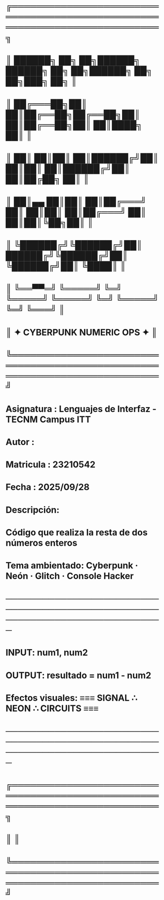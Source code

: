 
# ╔══════════════════════════════════════════════════════════════════════════╗
# ║   ██████╗ ██╗   ██╗██████╗ ██████╗ ██╗   ██╗██████╗ ██╗   ██╗███╗   ██╗   ║
# ║  ██╔═══██╗██║   ██║██╔══██╗██╔══██╗██║   ██║██╔══██╗██║   ██║████╗  ██║   ║
# ║  ██║   ██║██║   ██║██████╔╝██║  ██║██║   ██║██████╔╝██║   ██║██╔██╗ ██║   ║
# ║  ██║▄▄ ██║██║   ██║██╔═══╝ ██║  ██║██║   ██║██╔═══╝ ██║   ██║██║╚██╗██║   ║
# ║  ╚██████╔╝╚██████╔╝██║     ██████╔╝╚██████╔╝██║     ╚██████╔╝██║ ╚████║   ║
# ║   ╚══▀▀═╝  ╚═════╝ ╚═╝     ╚═════╝  ╚═════╝ ╚═╝      ╚═════╝ ╚═╝  ╚═══╝   ║
# ║                  ✦ CYBERPUNK NUMERIC OPS ✦                               ║
# ╚══════════════════════════════════════════════════════════════════════════╝
#
# Asignatura : Lenguajes de Interfaz - TECNM Campus ITT
# Autor      : <Axel Alvarez Estrada>
# Matricula  : 23210542
# Fecha      : 2025/09/28
#
# Descripción:
#   Código que realiza la resta de dos números enteros
#
# Tema ambientado: Cyberpunk · Neón · Glitch · Console Hacker
#
# ────────────────────────────────────────────────────────────────────────────
#   INPUT:  num1, num2
#   OUTPUT: resultado = num1 - num2
#   Efectos visuales: ≡≡≡ SIGNAL ∴ NEON ∴ CIRCUITS ≡≡≡
# ────────────────────────────────────────────────────────────────────────────
#
# 
#
# ╔══════════════════════════════════════════════════════════════════════════╗
# ║  ║
# ╚══════════════════════════════════════════════════════════════════════════╝
